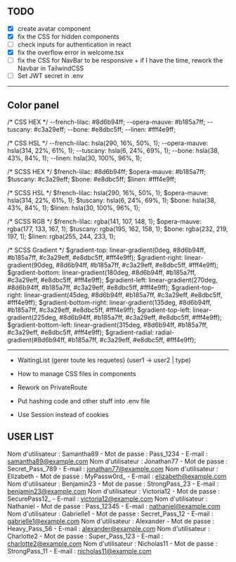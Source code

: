 ## TODO 

- [x] create avatar component
- [x] fix the CSS for hidden components
- [ ] check inputs for authentication in react
- [x] fix the overflow error in welcome.tsx
- [ ] fix the CSS for NavBar to be responsive + if I have the time, rework the Navbar in TailwindCSS
- [ ] Set JWT secret in .env

---

## Color panel

/* CSS HEX */
--french-lilac: #8d6b94ff;
--opera-mauve: #b185a7ff;
--tuscany: #c3a29eff;
--bone: #e8dbc5ff;
--linen: #fff4e9ff;

/* CSS HSL */
--french-lilac: hsla(290, 16%, 50%, 1);
--opera-mauve: hsla(314, 22%, 61%, 1);
--tuscany: hsla(6, 24%, 69%, 1);
--bone: hsla(38, 43%, 84%, 1);
--linen: hsla(30, 100%, 96%, 1);

/* SCSS HEX */
$french-lilac: #8d6b94ff;
$opera-mauve: #b185a7ff;
$tuscany: #c3a29eff;
$bone: #e8dbc5ff;
$linen: #fff4e9ff;

/* SCSS HSL */
$french-lilac: hsla(290, 16%, 50%, 1);
$opera-mauve: hsla(314, 22%, 61%, 1);
$tuscany: hsla(6, 24%, 69%, 1);
$bone: hsla(38, 43%, 84%, 1);
$linen: hsla(30, 100%, 96%, 1);

/* SCSS RGB */
$french-lilac: rgba(141, 107, 148, 1);
$opera-mauve: rgba(177, 133, 167, 1);
$tuscany: rgba(195, 162, 158, 1);
$bone: rgba(232, 219, 197, 1);
$linen: rgba(255, 244, 233, 1);

/* SCSS Gradient */
$gradient-top: linear-gradient(0deg, #8d6b94ff, #b185a7ff, #c3a29eff, #e8dbc5ff, #fff4e9ff);
$gradient-right: linear-gradient(90deg, #8d6b94ff, #b185a7ff, #c3a29eff, #e8dbc5ff, #fff4e9ff);
$gradient-bottom: linear-gradient(180deg, #8d6b94ff, #b185a7ff, #c3a29eff, #e8dbc5ff, #fff4e9ff);
$gradient-left: linear-gradient(270deg, #8d6b94ff, #b185a7ff, #c3a29eff, #e8dbc5ff, #fff4e9ff);
$gradient-top-right: linear-gradient(45deg, #8d6b94ff, #b185a7ff, #c3a29eff, #e8dbc5ff, #fff4e9ff);
$gradient-bottom-right: linear-gradient(135deg, #8d6b94ff, #b185a7ff, #c3a29eff, #e8dbc5ff, #fff4e9ff);
$gradient-top-left: linear-gradient(225deg, #8d6b94ff, #b185a7ff, #c3a29eff, #e8dbc5ff, #fff4e9ff);
$gradient-bottom-left: linear-gradient(315deg, #8d6b94ff, #b185a7ff, #c3a29eff, #e8dbc5ff, #fff4e9ff);
$gradient-radial: radial-gradient(#8d6b94ff, #b185a7ff, #c3a29eff, #e8dbc5ff, #fff4e9ff);

---

- WaitingList (gerer toute les requetes)
    (user1 -> user2 | type)

- How to manage CSS files in components
- Rework on PrivateRoute
- Put hashing code and other stuff into .env file
- Use Session instead of cookies

## USER LIST

Nom d'utilisateur : Samantha89 - Mot de passe : Pass_1234 - E-mail : samantha89@example.com
Nom d'utilisateur : Jonathan77 - Mot de passe : Secret_Pass_789 - E-mail : jonathan77@example.com
Nom d'utilisateur : Elizabeth - Mot de passe : MyPassw0rd_ - E-mail : elizabeth@example.com
Nom d'utilisateur : Benjamin23 - Mot de passe : StrongPass_23 - E-mail : benjamin23@example.com
Nom d'utilisateur : Victoria12 - Mot de passe : SecurePass12_ - E-mail : victoria12@example.com
Nom d'utilisateur : Nathaniel - Mot de passe : Pass_12345 - E-mail : nathaniel@example.com
Nom d'utilisateur : Gabrielle1 - Mot de passe : Secret_Pass_12 - E-mail : gabrielle1@example.com
Nom d'utilisateur : Alexander - Mot de passe : Heavy_Pass_56 - E-mail : alexander@example.com
Nom d'utilisateur : Charlotte2 - Mot de passe : Super_Pass_123 - E-mail : charlotte2@example.com
Nom d'utilisateur : Nicholas11 - Mot de passe : StrongPass_11 - E-mail : nicholas11@example.com